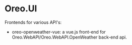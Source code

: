 # Oreo.UI

Frontends for various API's:

- oreo-openweather-vue: a vue.js front-end for Oreo.WebAPI/Oreo.WebAPI.OpenWeather back-end api.

